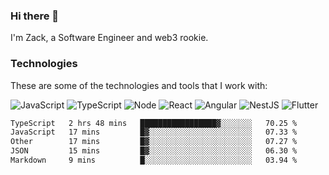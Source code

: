 ### Hi there 👋
I'm Zack, a Software Engineer and web3 rookie.

### Technologies
These are some of the technologies and tools that I work with:

![JavaScript](https://img.shields.io/badge/JavaScript-323330.svg?logo=javascript&logoColor=F7DF1E) 
![TypeScript](https://img.shields.io/badge/TypeScript-007ACC.svg?logo=typescript&logoColor=white) 
![Node](https://img.shields.io/badge/Node.js-43853D.svg?logo=node.js&logoColor=white)
![React](https://img.shields.io/badge/React-20232a.svg?logo=react&logoColor=61DAFB) 
![Angular](https://img.shields.io/badge/Angular-E23237.svg?logo=angularjs&logoColor=white)
![NestJS](https://img.shields.io/badge/NestJS-E0234E?logo=nestjs&logoColor=white)
![Flutter](https://img.shields.io/badge/Flutter-02569B.svg?logo=flutter&logoColor=white)

<!--START_SECTION:waka-->

```txt
TypeScript   2 hrs 48 mins   █████████████████▓░░░░░░░   70.25 %
JavaScript   17 mins         █▓░░░░░░░░░░░░░░░░░░░░░░░   07.33 %
Other        17 mins         █▓░░░░░░░░░░░░░░░░░░░░░░░   07.27 %
JSON         15 mins         █▓░░░░░░░░░░░░░░░░░░░░░░░   06.30 %
Markdown     9 mins          █░░░░░░░░░░░░░░░░░░░░░░░░   03.94 %
```

<!--END_SECTION:waka-->
